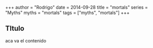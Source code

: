 +++
author = "Rodrigo"
date = 2014-09-28
title = "mortals"
series = "Myths"
myths = "mortals"
tags = ["myths", "mortals"]
+++

## TItulo

aca va el contenido
